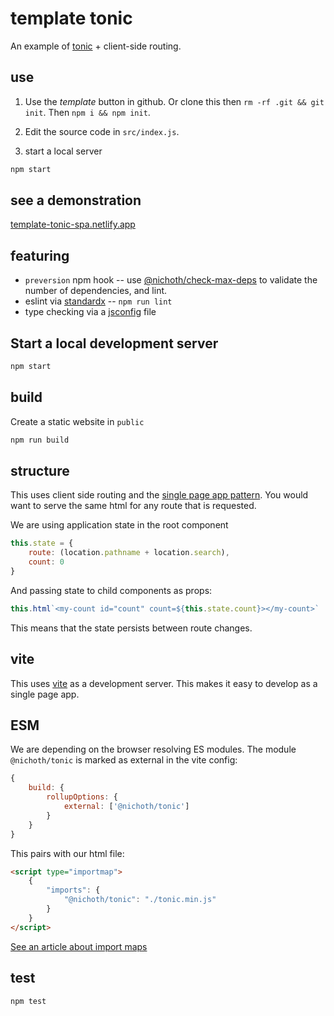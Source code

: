 # template tonic
An example of [tonic](https://tonicframework.dev/) + client-side routing.

## use
1. Use the *template* button in github. Or clone this then `rm -rf .git && git init`. Then `npm i && npm init`.

2. Edit the source code in `src/index.js`.

3. start a local server

```bash
npm start
```

## see a demonstration
[template-tonic-spa.netlify.app](https://template-tonic-spa.netlify.app/)

## featuring
* `preversion` npm hook -- use [@nichoth/check-max-deps](https://github.com/nichoth/check-max-deps) to validate the number of dependencies, and lint.
* eslint via [standardx](https://www.npmjs.com/package/standardx) -- `npm run lint`
* type checking via a [jsconfig](https://code.visualstudio.com/docs/languages/jsconfig) file

## Start a local development server
```bash
npm start
```

## build
Create a static website in `public`

```bash
npm run build
```

## structure
This uses client side routing and the [single page app pattern](https://developer.mozilla.org/en-US/docs/Glossary/SPA). You would want to serve the same html for any route that is requested. 

We are using application state in the root component
```js
this.state = {
    route: (location.pathname + location.search),
    count: 0
}
```

And passing state to child components as props:
```js
this.html`<my-count id="count" count=${this.state.count}></my-count>`
```

This means that the state persists between route changes.

## vite
This uses [vite](https://vitejs.dev/) as a development server. This makes it easy to develop as a single page app.

## ESM
We are depending on the browser resolving ES modules. The module `@nichoth/tonic` is marked as external in the vite config:

```js
{
    build: {
        rollupOptions: {
            external: ['@nichoth/tonic']
        }
    }
}
```

This pairs with our html file:
```html
<script type="importmap">
    {
        "imports": {
            "@nichoth/tonic": "./tonic.min.js"
        }
    }
</script>
```

[See an article about import maps](https://www.honeybadger.io/blog/import-maps/) 

## test
```sh
npm test
```
